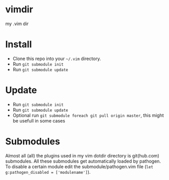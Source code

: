 vimdir
======
my .vim dir

Install
=======
* Clone this repo into your `~/.vim` directory.
* Run `git submodule init`
* Run `git submodule update`

Update
======
* Run `git submodule init`
* Run `git submodule update`
* Optional run `git submodule foreach git pull origin master`, this might be usefull in some cases

Submodules
==========
Almost all (all) the plugins used in my vim dotdir directory is git(hub.com) submodules.
All these submodules get automatically loaded by pathogen. To disable a certain module edit
the submodule/pathogen.vim file (`let g:pathogen_disabled = ['modulename']`).
